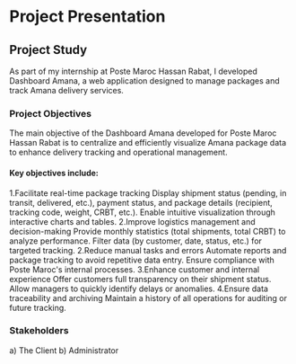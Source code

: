 # Project Presentation
## Project Study
As part of my internship at Poste Maroc Hassan Rabat, I developed Dashboard Amana, a web application designed to manage packages and track Amana delivery services.

### Project Objectives
The main objective of the Dashboard Amana developed for Poste Maroc Hassan Rabat is to centralize and efficiently visualize Amana package data to enhance delivery tracking and operational management.

#### Key objectives include:

1.Facilitate real-time package tracking
Display shipment status (pending, in transit, delivered, etc.), payment status, and package details (recipient, tracking code, weight, CRBT, etc.).
Enable intuitive visualization through interactive charts and tables.
2.Improve logistics management and decision-making
Provide monthly statistics (total shipments, total CRBT) to analyze performance.
Filter data (by customer, date, status, etc.) for targeted tracking.
2.Reduce manual tasks and errors
Automate reports and package tracking to avoid repetitive data entry.
Ensure compliance with Poste Maroc's internal processes.
3.Enhance customer and internal experience
Offer customers full transparency on their shipment status.
Allow managers to quickly identify delays or anomalies.
4.Ensure data traceability and archiving
Maintain a history of all operations for auditing or future tracking.

### Stakeholders
a) The Client
b) Administrator
